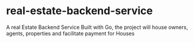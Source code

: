 # real-estate-backend-service
A real Estate Backend Service Built with Go, the project will house owners, agents, properties and facilitate payment for Houses
